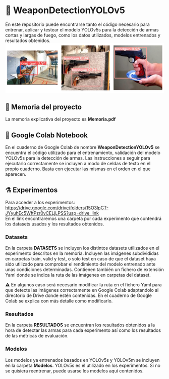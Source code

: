 # :gun: WeaponDetectionYOLOv5
En este repositorio puede encontrarse tanto el código necesario para entrenar, aplicar y testear el modelo YOLOv5s para la detección de armas cortas y largas de fuego, como los datos utilizados, modelos entrenados y resultados obtenidos.
![Guns](Guns.png)

## :page_facing_up: Memoria del proyecto
La memoria explicativa del proyecto es **Memoria.pdf**

## :notebook: Google Colab Notebook 
En el cuaderno de Google Colab de nombre **WeaponDetectionYOLOv5** se encuentra el código utilizado para el entrenamiento, validación del modelo YOLOv5s para la detección de armas. Las instrucciones a seguir para ejecutarlo correctamente se incluyen a modo de celdas de texto en el propio cuaderno. Basta con ejecutar las mismas en el orden en el que aparecen. 
## :alembic: Experimentos

Para acceder a los experimentos: https://drive.google.com/drive/folders/15O3lpCT-JYyuhEc5WftPzr0vCELjLPSS?usp=drive_link  
En el link encontraremos una carpeta por cada experimento que contendrá los datasets usados y los resultados obtenidos.

### Datasets
En la carpeta **DATASETS** se incluyen los distintos datasets utilizados en el experimento descritos en la memoria. 
Incluyen las imágenes subdivididas en carpetas train, valid y test, o solo test en caso de que el dataset haya sido utilizado para comprobar el rendimiento del modelo entrenado ante unas condiciones determinadas. Contienen también un fichero de extensión Yaml donde se indica la ruta de las imágenes en carpetas del dataset. 

:warning: En algunos caso será necesario modificar la ruta en el fichero Yaml para que detecte las imágenes correctamente en Google Colab adaptandolo al directorio de Drive donde estén contenidas. En el cuaderno de Google Colab se explica con más detalle como modificarlo.


### Resultados 
En la carpeta **RESULTADOS** se encuentran los resultados obtenidos a la hora de detectar las armas para cada experimento así como los resultados de las métricas de evaluación.


### Modelos
Los modelos ya entrenados basados en YOLOv5s y YOLOv5m se incluyen en la carpeta **Modelos**. YOLOv5s es el utilizado en los experimentos.
Si no se quisiera reentrenar, puede usarse los modelos aquí contenidos.


